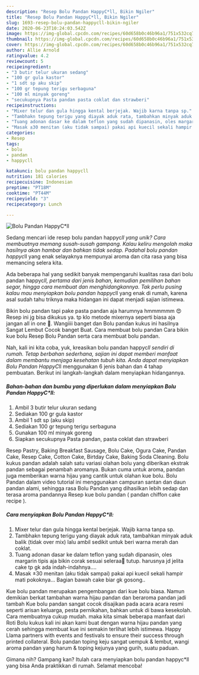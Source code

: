 ```yaml
---
description: "Resep Bolu Pandan HappyC*ll, Bikin Ngiler"
title: "Resep Bolu Pandan HappyC*ll, Bikin Ngiler"
slug: 1693-resep-bolu-pandan-happycll-bikin-ngiler
date: 2020-06-23T10:24:03.542Z
image: https://img-global.cpcdn.com/recipes/60d658b0c46b96a1/751x532cq70/bolu-pandan-happycll-foto-resep-utama.jpg
thumbnail: https://img-global.cpcdn.com/recipes/60d658b0c46b96a1/751x532cq70/bolu-pandan-happycll-foto-resep-utama.jpg
cover: https://img-global.cpcdn.com/recipes/60d658b0c46b96a1/751x532cq70/bolu-pandan-happycll-foto-resep-utama.jpg
author: Allie Arnold
ratingvalue: 4.2
reviewcount: 5
recipeingredient:
- "3 butir telur ukuran sedang"
- "100 gr gula kastor"
- "1 sdt sp aku skip"
- "100 gr tepung terigu serbaguna"
- "100 ml minyak goreng"
- "secukupnya Pasta pandan pasta coklat dan strawberi"
recipeinstructions:
- "Mixer telur dan gula hingga kental berjejak. Wajib karna tanpa sp."
- "Tambhakn tepung terigu yang diayak aduk rata, tambahkan minyak aduk balik (tidak over mix) lalu ambil sedikit untuk beri warna merah dan coklat."
- "Tuang adonan dasar ke dalam teflon yang sudah dipanasin, oles margarin tipis aja bikin corak sesuai seleraa🤭 tutup. harusnya jd jelita cake tp gk ada indah-indahnya...."
- "Masak ±30 menitan (aku tidak sampai) pakai api kuecil sekali hampir mati pokoknya... Bagian bawah cake biar gk gosong.."
categories:
- Resep
tags:
- bolu
- pandan
- happycll

katakunci: bolu pandan happycll 
nutrition: 181 calories
recipecuisine: Indonesian
preptime: "PT18M"
cooktime: "PT44M"
recipeyield: "3"
recipecategory: Lunch

---
```



![Bolu Pandan HappyC*ll](https://img-global.cpcdn.com/recipes/60d658b0c46b96a1/751x532cq70/bolu-pandan-happycll-foto-resep-utama.jpg)

Sedang mencari ide resep bolu pandan happyc*ll yang unik? Cara membuatnya memang susah-susah gampang. Kalau keliru mengolah maka hasilnya akan hambar dan bahkan tidak sedap. Padahal bolu pandan happyc*ll yang enak selayaknya mempunyai aroma dan cita rasa yang bisa memancing selera kita.

Ada beberapa hal yang sedikit banyak mempengaruhi kualitas rasa dari bolu pandan happyc*ll, pertama dari jenis bahan, kemudian pemilihan bahan segar, hingga cara membuat dan menghidangkannya. Tak perlu pusing kalau mau menyiapkan bolu pandan happyc*ll yang enak di rumah, karena asal sudah tahu triknya maka hidangan ini dapat menjadi sajian istimewa.

Bikin bolu pandan tapi pake pasta pandan aja harumnya hmmmmmm 😍 Resep ini jg bisa dikukus ya. tp klo metode mixernya seperti biasa aja jangan all in one 🤗. Wangiiii banget dan Bolu pandan kukus ini hasilnya Sangat Lembut Cocok banget Buat. Cara membuat bolu pandan Cara bikin kue bolu Resep Bolu Pandan serta cara membuat bolu pandan.


Nah, kali ini kita coba, yuk, kreasikan bolu pandan happyc*ll sendiri di rumah. Tetap berbahan sederhana, sajian ini dapat memberi manfaat dalam membantu menjaga kesehatan tubuh kita. Anda dapat menyiapkan Bolu Pandan HappyC*ll menggunakan 6 jenis bahan dan 4 tahap pembuatan. Berikut ini langkah-langkah dalam menyiapkan hidangannya.

<!--inarticleads1-->

##### Bahan-bahan dan bumbu yang diperlukan dalam menyiapkan Bolu Pandan HappyC*ll:

1. Ambil 3 butir telur ukuran sedang
1. Sediakan 100 gr gula kastor
1. Ambil 1 sdt sp (aku skip)
1. Sediakan 100 gr tepung terigu serbaguna
1. Gunakan 100 ml minyak goreng
1. Siapkan secukupnya Pasta pandan, pasta coklat dan strawberi


Resep Pastry, Baking Breakfast Sausage, Bolu Cake, Ogura Cake, Pandan Cake, Resep Cake, Cotton Cake, Birtday Cake, Baking Soda Cleaning. Bolu kukus pandan adalah salah satu variasi olahan bolu yang diberikan ekstrak pandan sebagai penambah aromanya. Bukan cuma untuk aroma, pandan juga memberikan warna hijau yang cantik untuk olahan kue bolu. Bolu Pandan dalam video tutorial ini menggunakan campuran santan dan daun pandan alami, sehingga rasa Bolu Pandan yang dihasilkan lebih sedap dan terasa aroma pandannya Resep kue bolu pandan ( pandan chiffon cake recipe ). 

<!--inarticleads2-->

##### Cara menyiapkan Bolu Pandan HappyC*ll:

1. Mixer telur dan gula hingga kental berjejak. Wajib karna tanpa sp.
1. Tambhakn tepung terigu yang diayak aduk rata, tambahkan minyak aduk balik (tidak over mix) lalu ambil sedikit untuk beri warna merah dan coklat.
1. Tuang adonan dasar ke dalam teflon yang sudah dipanasin, oles margarin tipis aja bikin corak sesuai seleraa🤭 tutup. harusnya jd jelita cake tp gk ada indah-indahnya....
1. Masak ±30 menitan (aku tidak sampai) pakai api kuecil sekali hampir mati pokoknya... Bagian bawah cake biar gk gosong..


Kue bolu pandan merupakan pengembangan dari kue bolu biasa. Namun demikian berkat tambahan warna hijau pandan dan beraroma pandan jadi tambah Kue bolu pandan sangat cocok disajikan pada acara acara resmi seperti arisan keluarga, pesta pernikahan, bahkan untuk di bawa kesekolah. Cara membuatnya cukup mudah. maka kita simak beberapa manfaat dari Roti Bolu kukus kali ini akan kami buat dengan warna hijau pandan yang cerah sehingga membuat kue ini semakin terlihat lebih istimewa. Happy Llama partners with events and festivals to ensure their success through printed collateral. Bolu pandan toping keju sangat uempuk &amp; lembut, wangi aroma pandan yang harum &amp; toping kejunya yang gurih, suatu paduan. 

Gimana nih? Gampang kan? Itulah cara menyiapkan bolu pandan happyc*ll yang bisa Anda praktikkan di rumah. Selamat mencoba!
